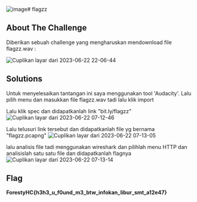 ![image](https://github.com/qodrizizi/CTF_WRITEUP/assets/111678241/94f9871d-b5eb-4e83-9e53-4589a720233a)# flagzz
## About The Challenge

Diberikan sebuah challenge yang mengharuskan mendownload file flagzz.wav :

![Cuplikan layar dari 2023-06-22 22-06-44](https://github.com/qodrizizi/CTF_WRITEUP/assets/111678241/2e62e408-8368-4401-a2d8-39f0586d42ba)


## Solutions
Untuk menyelesaikan tantangan ini saya menggunakan tool 'Audacity'. Lalu pilih menu dan masukkan file flagzz.wav tadi lalu klik import


Lalu klik spec dan didapatkanlah link "bit.ly/flagzz"
![Cuplikan layar dari 2023-06-22 07-12-46](https://github.com/qodrizizi/CTF_WRITEUP/assets/111678241/664bb947-8e81-4a83-9161-d82280e74a70)


Lalu telusuri link tersebut dan didapatkanlah file yg bernama "flagzz.pcapng"
![Cuplikan layar dari 2023-06-22 07-13-05](https://github.com/qodrizizi/CTF_WRITEUP/assets/111678241/4d0ac6ca-ad39-43ca-b086-692dd518ff10)

lalu analisis file tadi menggunakan wireshark dan pilihlah menu HTTP dan analisislah satu satu file dan didapatkanlah flagnya
![Cuplikan layar dari 2023-06-22 07-13-14](https://github.com/qodrizizi/CTF_WRITEUP/assets/111678241/22af792a-f732-43a9-b421-f533101cdee0)

## Flag
**ForestyHC{h3h3_u_f0und_m3_btw_infokan_libur_smt_a12e47}**


